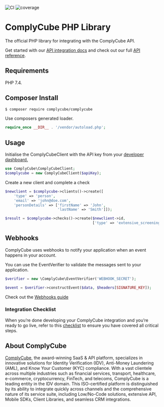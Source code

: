 ![CI](https://github.com/ComplyCube/complycube-php/workflows/CI/badge.svg) ![coverage](https://codecov.io/gh/ComplyCube/complycube-php/branch/main/graph/badge.svg)


# ComplyCube PHP Library

The official PHP library for integrating with the ComplyCube API.

Get started with our [API integration docs](https://docs.complycube.com/api-reference/integration) and check out our full [API reference](https://docs.complycube.com/api-reference/).

## Requirements

PHP 7.4.

## Composer Install

``` bash
$ composer require complycube/complycube
```

Use composers generated loader.
``` php
require_once __DIR__ . '/vendor/autoload.php'; 
```

## Usage

Initialise the ComplyCubeClient with the API key from your [developer dashboard.](https://portal.complycube.com/developers)


``` php
use ComplyCube\ComplyCubeClient;
$complycube = new ComplyCubeClient($apiKey);
```

Create a new client and complete a check

``` php
$newclient = $complycube->clients()->create([
    'type' => 'person',
    'email' => 'john@doe.com',
    'personDetails' => ['firstName' => 'John',
                        'lastName' => 'Smith']]);

$result = $complycube->checks()->create($newclient->id,
                                        ['type' => 'extensive_screening_check']);
```

## Webhooks

ComplyCube uses webhooks to notify your application when an event happens in your account. 

You can use the EventVerifier to validate the messages sent to your application.

``` php
$verifier = new \ComplyCube\EventVerifier('WEBHOOK_SECRET');

$event = $verifier->constructEvent($data, $headers[SIGNATURE_KEY]);
```

Check out the [Webhooks guide](https://docs.complycube.com/documentation/guides/webhooks)

### Integration Checklist

When you’re done developing your ComplyCube integration and you’re ready to go live, refer to this [checklist](https://docs.complycube.com) to ensure you have covered all critical steps.

## About ComplyCube

[ComplyCube](https://www.complycube.com/en), the award-winning SaaS & API platform, specializes in innovative solutions for Identity Verification (IDV), Anti-Money Laundering (AML), and Know Your Customer (KYC) compliance. With a vast clientele across multiple industries such as financial services, transport, healthcare, e-commerce, cryptocurrency, FinTech, and telecoms, ComplyCube is a leading entity in the IDV domain.
This ISO-certified platform is distinguished by its ability to integrate quickly across channels and the comprehensive nature of its service suite, including Low/No-Code solutions, extensive API, Mobile SDKs, Client Libraries, and seamless CRM integrations.
